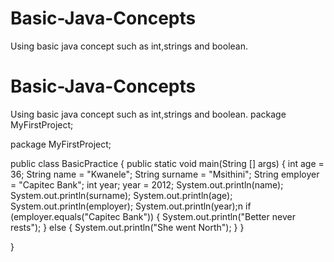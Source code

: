 # Basic-Java-Concepts
Using basic java concept such as int,strings and boolean.
# Basic-Java-Concepts
Using basic java concept such as int,strings and boolean.
package MyFirstProject;

package MyFirstProject;

public class BasicPractice {
	public static void main(String [] args) {
		int age = 36;
		String name = "Kwanele";
		String surname = "Msithini";
		String employer = "Capitec Bank";
		int year;
		year = 2012;
		System.out.println(name);
		System.out.println(surname);
		System.out.println(age);
		System.out.println(employer);
		System.out.println(year);n
		if (employer.equals("Capitec Bank")) {
			System.out.println("Better never rests");
			} else {
				System.out.println("She went North");
			}
	}
	
	

}
